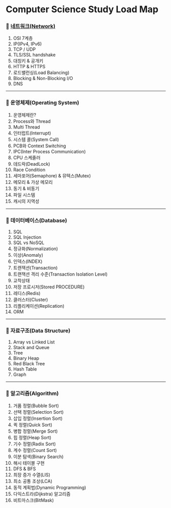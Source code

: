 # Computer Science Study Load Map
### 📌 [네트워크(Network)](https://github.com/jaeygun/ComputerScience-Study/tree/master/Network)
1. OSI 7계층
2. IP(IPv4, IPv6)
3. TCP / UDP
4. TLS/SSL handshake
5. 대칭키 & 공개키
6. HTTP & HTTPS
7. 로드밸런싱(Load Balancing)
8. Blocking & Non-Blocking I/O
9. DNS
--- 
### 📌 운영체제(Operating System)
1. 운영체제란?
2. Process와 Thread
3. Multi Thread
4. 인터럽트(Interrupt)
5. 시스템 콜(System Call)
6. PCB와 Context Switching
7. IPC(Inter Process Communication)
8. CPU 스케줄러
9. 데드락(DeadLock)
10. Race Condition
11. 세마포어(Semaphore) & 뮤텍스(Mutex)
12. 메모리 & 가상 메모리
13. 동기 & 비동기
14. 파일 시스템
15. 캐시의 지역성
---
### 📌 데이터베이스(Database)
1. SQL
2. SQL Injection
3. SQL vs NoSQL
4. 정규화(Normalization)
5. 이상(Anomaly)
6. 인덱스(INDEX)
7. 트랜잭션(Transaction)
8. 트랜잭션 격리 수준(Transaction Isolation Level)
9. 교착상태
10. 저장 프로시저(Stored PROCEDURE)
11. 레디스(Redis)
12. 클러스터(Cluster)
13. 리플리케이션(Replication)
14. ORM
---
### 📌 자료구조(Data Structure)
1. Array vs Linked List
2. Stack and Queue
3. Tree
4. Binary Heap
5. Red Black Tree
6. Hash Table
7. Graph
---
### 📌 알고리즘(Algorithm)
1. 거품 정렬(Bubble Sort)
2. 선택 정렬(Selection Sort)
3. 삽입 정렬(Insertion Sort)
4. 퀵 정렬(Quick Sort)
5. 병합 정렬(Merge Sort)
6. 힙 정렬(Heap Sort)
7. 기수 정렬(Radix Sort)
8. 계수 정렬(Count Sort)
9. 이분 탐색(Binary Search)
10. 해시 테이블 구현
11. DFS & BFS
12. 최장 증가 수열(LIS)
13. 최소 공통 조상(LCA)
14. 동적 계획법(Dynamic Programming)
15. 다익스트라(Dijkstra) 알고리즘
16. 비트마스크(BitMask)